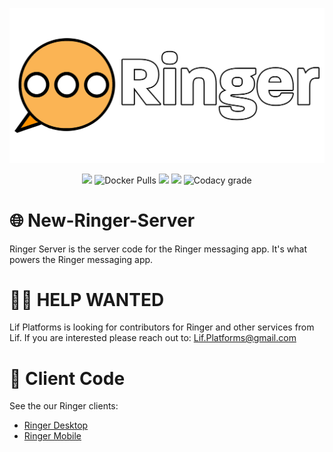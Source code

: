 ![Ringer Logo](https://github.com/Lif-Platforms/Ringer-Client-Windows/blob/main/.github/Ringerlogo.png)
<div align="center">
  <img src="https://img.shields.io/github/license/Lif-Platforms/New-Ringer-Server?style=for-the-badge">
  <img alt="Docker Pulls" src="https://img.shields.io/docker/pulls/superior125/ringer-server?style=for-the-badge">
  <img src="https://img.shields.io/github/contributors/Lif-Platforms/New-Ringer-Server?style=for-the-badge">
  <img src="https://img.shields.io/github/issues/Lif-Platforms/New-Ringer-Server?style=for-the-badge">
  <img alt="Codacy grade" src="https://img.shields.io/codacy/grade/804c94472e5049dabcb1337a452ab12b?style=for-the-badge">
</div>


# 🌐 New-Ringer-Server
Ringer Server is the server code for the Ringer messaging app. It's what powers the Ringer messaging app.

# 👋🏻 HELP WANTED
Lif Platforms is looking for contributors for Ringer and other services from Lif. If you are interested please reach out to: Lif.Platforms@gmail.com

# 💬 Client Code
See the our Ringer clients:
- [Ringer Desktop](https://github.com/Lif-Platforms/Ringer-Client-Desktop)
- [Ringer Mobile](https://github.com/Lif-Platforms/Ringer-Client-Mobile)

